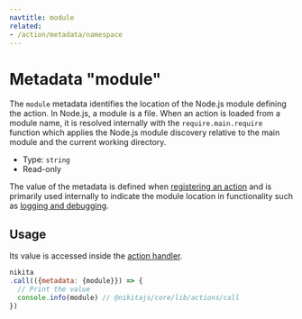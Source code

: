 ```yaml
---
navtitle: module
related:
- /action/metadata/namespace
---
```


# Metadata "module"

The `module` metadata identifies the location of the Node.js module defining the action. In Node.js, a module is a file. When an action is loaded from a module name, it is resolved internally with the `require.main.require` function which applies the Node.js module discovery relative to the main module and the current working directory.

* Type: `string`
* Read-only

The value of the metadata is defined when [registering an action](/current/usages/registry) and is primarily used internally to indicate the module location in functionality such as [logging and debugging](/current/usages/logging_debugging).

## Usage

Its value is accessed inside the [action handler](/current/action/handler).

```js
nikita
.call(({metadata: {module}}) => {
  // Print the value
  console.info(module) // @nikitajs/core/lib/actions/call
})
```
